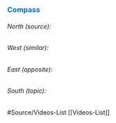 




### <span style="color:#0070c0">Compass</span>
###### North (source):


###### West (similar):


###### East (opposite):


###### South (topic):


#Source/Videos-List [[Videos-List]]